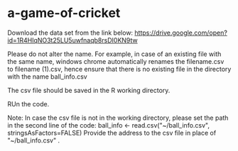 # a-game-of-cricket
Download the data set from the link below:
https://drive.google.com/open?id=1R4HIqNO3t25LU5uwfnaqb8rsDI0KN9tw

Please do not alter the name. For example, in case of an existing file with the same name, windows chrome automatically renames the filename.csv to filename (1).csv, hence ensure that there is no existing file in the directory with the name ball_info.csv

The csv file should be saved in the R working directory.

RUn the code.

Note: 	In case the csv file is not in the working directory, please set the path in the second line of the code:
		ball_info <- read.csv("~/ball_info.csv", stringsAsFactors=FALSE)
	Provide the address to the csv file in place of "~/ball_info.csv" .
